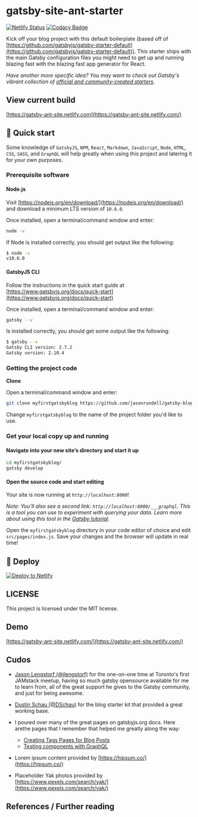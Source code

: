 # gatsby-site-ant-starter

[![Netlify Status](https://api.netlify.com/api/v1/badges/a23aa033-b880-4390-af38-71f86768a577/deploy-status)](https://app.netlify.com/sites/gatsby-ant-site/deploys)
[![Codacy Badge](https://api.codacy.com/project/badge/Grade/8e8ed336683d4daeb3a3429e5eb50320)](https://www.codacy.com/manual/jason.rundell/gatsby-blog?utm_source=github.com&utm_medium=referral&utm_content=jasonrundell/gatsby-blog&utm_campaign=Badge_Grade)

Kick off your blog project with this default boilerplate (based off of
[https://github.com/gatsbyjs/gatsby-starter-default](https://github.com/gatsbyjs/gatsby-starter-default)).
This starter ships with the main Gatsby configuration files you might need to
get up and running blazing fast with the blazing fast app generator for React.

_Have another more specific idea? You may want to check out Gatsby's vibrant
collection of
[official and community-created starters](https://www.gatsbyjs.org/docs/gatsby-starters/)._

## View current build

[https://gatsby-ant-site.netlify.com](https://gatsby-ant-site.netlify.com/)

## 🚀 Quick start

Some knowledge of `GatsbyJS`, `NPM`, `React`, `Markdown`, `JavaScript`, `Node`,
`HTML`, `CSS`, `SASS`, and `GraphQL` will help greatly when using this project
and latering it for your own purposes.

### **Prerequisite software**

#### Node.js

Visit [https://nodejs.org/en/download/](https://nodejs.org/en/download/) and
download a minimum LTS version of `10.6.0`.

Once installed, open a terminal/command window and enter:

```sh
node -v
```

If Node is installed correctly, you should get output like the following:

```sh
$ node -v
v10.6.0
```

#### GatsbyJS CLI

Follow the instructions in the quick start guide at
[https://www.gatsbyjs.org/docs/quick-start](https://www.gatsbyjs.org/docs/quick-start)

Once installed, open a terminal/command window and enter:

```sh
gatsby --v
```

Is installed correctly, you should get some output like the following:

```sh
$ gatsby --v
Gatsby CLI version: 2.7.2
Gatsby version: 2.10.4
```

### Getting the project code

**Clone**

Open a terminal/command window and enter:

```sh
git clone myfirstgatsbyblog https://github.com/jasonrundell/gatsby-blog
```

Change `myfirstgatsbyblog` to the name of the project folder you'd like to use.

### Get your local copy up and running

#### Navigate into your new site’s directory and start it up

```sh
cd myfirstgatsbyblog/
gatsby develop
```

#### Open the source code and start editing

Your site is now running at `http://localhost:8000`!

_Note: You'll also see a second link: _`http://localhost:8000/___graphql`._ This
is a tool you can use to experiment with querying your data. Learn more about
using this tool in the
[Gatsby tutorial](https://www.gatsbyjs.org/tutorial/part-five/#introducing-graphiql)._

Open the `myfirstgatsbyblog` directory in your code editor of choice and edit
`src/pages/index.js`. Save your changes and the browser will update in real
time!

## 💫 Deploy

[![Deploy to Netlify](https://www.netlify.com/img/deploy/button.svg)](https://app.netlify.com/start/deploy?repository=https://github.com/gatsbyjs/gatsby-starter-default)

## **LICENSE**

This project is licensed under the MIT license.

## Demo

[https://gatsby-ant-site.netlify.com/](https://gatsby-ant-site.netlify.com/)

## Cudos

- [Jason Lengstorf (@jlengstorf)](https://github.com/jlengstorf) for the
  one-on-one time at Toronto's first JAMstack meetup, having so much gatsby
  opensource available for me to learn from, all of the great support he gives
  to the Gatsby community, and just for being awesome.

- [Dustin Schau (@DSchau)](https://github.com/DSchau/gatsby-blog-starter-kit)
  for the blog starter kit that provided a great working base.

- I poured over many of the great pages on gatsbyjs.org docs. Here arethe pages
  that I remember that helped me greatly along the way:

  - [Creating Tags Pages for Blog Posts](https://www.gatsbyjs.org/docs/adding-tags-and-categories-to-blog-posts/)
  - [Testing components with GraphQL](https://www.gatsbyjs.org/docs/testing-components-with-graphql/)

- Lorem ipsum content provided by [https://hipsum.co/](https://hipsum.co/)

- Placeholder Yak photos provided by
  [https://www.pexels.com/search/yak/](https://www.pexels.com/search/yak/)

## References / Further reading
